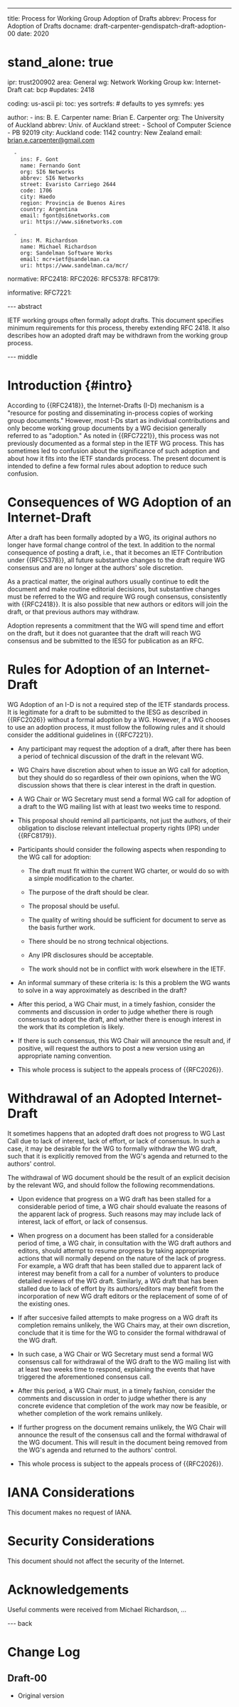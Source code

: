 ---
title: Process for Working Group Adoption of Drafts
abbrev: Process for Adoption of Drafts
docname: draft-carpenter-gendispatch-draft-adoption-00
date: 2020

# stand_alone: true

ipr: trust200902
area: General
wg: Network Working Group
kw: Internet-Draft
cat: bcp
#updates: 2418

coding: us-ascii
pi:
  toc: yes
  sortrefs:   # defaults to yes
  symrefs: yes

author:
      -
        ins: B. E. Carpenter
        name: Brian E. Carpenter
        org: The University of Auckland
        abbrev: Univ. of Auckland
        street: 
        - School of Computer Science
        - PB 92019
        city: Auckland
        code: 1142
        country: New Zealand
        email: brian.e.carpenter@gmail.com

      -
        ins: F. Gont
        name: Fernando Gont
        org: SI6 Networks
        abbrev: SI6 Networks
        street: Evaristo Carriego 2644
        code: 1706
        city: Haedo
        region: Provincia de Buenos Aires
        country: Argentina
        email: fgont@si6networks.com
        uri: https://www.si6networks.com

      -
        ins: M. Richardson
        name: Michael Richardson
        org: Sandelman Software Works
        email: mcr+ietf@sandelman.ca
        uri: https://www.sandelman.ca/mcr/

normative:
  RFC2418:
  RFC2026:
  RFC5378:
  RFC8179:

informative:
  RFC7221:

--- abstract

IETF working groups often formally adopt drafts. This document
specifies minimum requirements for this process, thereby
extending RFC 2418. It also describes how an adopted draft
may be withdrawn from the working group process.

--- middle

# Introduction        {#intro}

According to {{RFC2418}}, the Internet-Drafts (I-D) mechanism is a "resource for posting and disseminating in-process copies of working group documents." However, most I-Ds start as
individual contributions and only become working group documents by a WG decision
generally referred to as "adoption." As noted in {{RFC7221}}, this process was not
previously documented as a formal step in the IETF WG process. This has sometimes
led to confusion about the significance of such adoption and about how it
fits into the IETF standards process. The present document is intended to define
a few formal rules about adoption to reduce such confusion.

# Consequences of WG Adoption of an Internet-Draft

After a draft has been formally adopted by a WG, its original authors no longer have
formal change control of the text. In addition to the normal consequence of posting
a draft, i.e., that it becomes an IETF Contribution under {{RFC5378}}, all future
substantive changes to the draft require WG consensus and are no longer at the authors'
sole discretion.

As a practical matter, the original authors usually continue to edit the document
and make routine editorial decisions, but substantive changes must be referred to
the WG and require WG rough consensus, consistently with {{RFC2418}}. It is
also possible that new authors or editors will join the draft, or that previous
authors may withdraw.

Adoption represents a commitment that the WG will spend time and effort on the
draft, but it does not guarantee that the draft will reach WG consensus and be
submitted to the IESG for publication as an RFC.

# Rules for Adoption of an Internet-Draft

WG Adoption of an I-D is not a required step of the IETF standards process. It is legitimate for a draft to be submitted to the IESG as described in {{RFC2026}} without a formal adoption by a WG. However, if a WG chooses to use an adoption process, it must follow the following rules and it should consider the additional guidelines in {{RFC7221}}.

- Any participant may request the adoption of a draft, after there has been a period of technical discussion of the draft in the relevant WG.

- WG Chairs have discretion about when to issue an WG call for adoption, but they should do so regardless of their own opinions, when the WG discussion shows that there is clear interest
in the draft in question.

- A WG Chair or WG Secretary must send a formal WG call for adoption of a draft to the WG mailing list with at least two weeks time to respond.

- This proposal should remind all participants, not just the authors, of their obligation to disclose relevant intellectual property rights (IPR) under {{RFC8179}}.

- Participants should consider the following aspects when responding to the WG call for adoption:

    - The draft must fit within the current WG charter, or would do so with a simple modification to the charter.

    - The purpose of the draft should be clear.

    - The proposal should be useful.

    - The quality of writing should be sufficient for document to serve as the basis further work.

    - There should be no strong technical objections.

    - Any IPR disclosures should be acceptable.

    - The work should not be in conflict with work elsewhere in the IETF.

- An informal summary of these criteria is: Is this a problem the WG wants to
solve in a way approximately as described in the draft?

- After this period, a WG Chair must, in a timely fashion, consider the comments and discussion in order to judge whether there is rough consensus to adopt the draft, and whether there is enough interest in the work that its completion is likely.

- If there is such consensus, this WG Chair will announce the result and, if positive, will
request the authors to post a new version using an appropriate naming convention.

- This whole process is subject to the appeals process of {{RFC2026}}.

# Withdrawal of an Adopted Internet-Draft

It sometimes happens that an adopted draft does not progress to WG Last Call due to lack of interest, lack of effort, or lack of consensus. In such a case, it may be desirable for the WG to formally withdraw the WG draft, such that it is explicitly removed from the WG's agenda and returned to the authors' control.

The withdrawal of WG document should be the result of an explicit decision by the relevant WG, and should follow the following recommendations.

- Upon evidence that progress on a WG draft has been stalled for a considerable period of time, a WG chair should evaluate the reasons of the apparent lack of progress. Such reasons may may include lack of interest, lack of effort, or lack of consensus.

- When progress on a document has been stalled for a considerable period of time, a WG chair, in consultation with the WG draft authors and editors, should attempt to resume progress by taking appropriate actions that will normally depend on the nature of the lack of progress. For example, a WG draft that has been stalled due to apparent lack of interest may benefit from a call for a number of volunters to produce detailed reviews of the WG draft. Similarly, a WG draft that has been stalled due to lack of effort by its authors/editors may benefit from the incorporation of new WG draft editors or the replacement of some of of the existing ones. 

- If after succesive failed attempts to make progress on a WG draft its completion remains unlikely, the WG Chairs may, at their own discretion, conclude that it is time for the WG to consider the formal withdrawal of the WG draft.

- In such case, a WG Chair or WG Secretary must send a formal WG consensus call for withdrawal of the WG draft to the WG mailing list with at least two weeks time to respond, explaining the events that have triggered the aforementioned consensus call.

- After this period, a WG Chair must, in a timely fashion, consider the comments and discussion in order to judge whether there is any concrete evidence that completion of the work may now be feasible, or whether completion of the work remains unlikely.

- If further progress on the document remains unlikely, the WG Chair will announce the result of the consensus call and the formal withdrawal of the WG document. This will result in the document being removed from the WG's agenda and returned to the authors' control.

- This whole process is subject to the appeals process of {{RFC2026}}.



# IANA Considerations

This document makes no request of IANA.

# Security Considerations

This document should not affect the security of the Internet.

# Acknowledgements

Useful comments were received from Michael Richardson, ...

--- back

# Change Log

## Draft-00

- Original version



